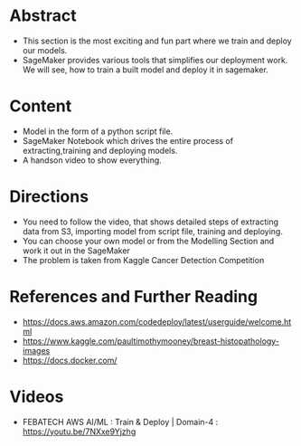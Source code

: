 # Abstract

* This section is the most exciting and fun part where we train and deploy our models.
* SageMaker provides various tools that simplifies our deployment work. We will see, how to train a built model and deploy it in sagemaker.

# Content

* Model in the form of a python script file.
* SageMaker Notebook which drives the entire process of extracting,training and deploying models.
* A handson video to show everything.

# Directions

* You need to follow the video, that shows detailed steps of extracting data from S3, importing model from script file, training and deploying.
* You can choose your own model or from the Modelling Section and work it out in the SageMaker
* The problem is taken from Kaggle Cancer Detection Competition

# References and Further Reading

* https://docs.aws.amazon.com/codedeploy/latest/userguide/welcome.html
* https://www.kaggle.com/paultimothymooney/breast-histopathology-images
* https://docs.docker.com/

# Videos

* FEBATECH AWS AI/ML : Train & Deploy | Domain-4 : https://youtu.be/7NXxe9Yjzhg
